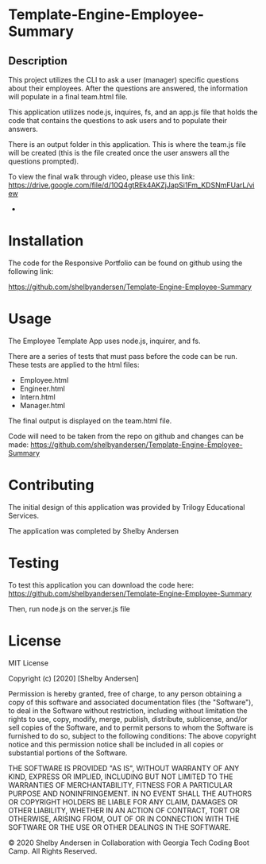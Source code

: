 # Template-Engine-Employee-Summary

## Description

This project utilizes the CLI to ask a user (manager) specific questions about their employees. After the questions are answered, the information will populate in a final team.html file.

This application utilizes node.js, inquires, fs, and an app.js file that holds the code that contains the questions to ask users and to populate their answers.

There is an output folder in this application. This is where the team.js file will be created (this is the file created once the user answers all the questions prompted).

To view the final walk through video, please use this link:
https://drive.google.com/file/d/10Q4gtREk4AKZjJapSi1Fm_KDSNmFUarL/view

-

# Installation

The code for the Responsive Portfolio can be found on github using the following link:

https://github.com/shelbyandersen/Template-Engine-Employee-Summary

# Usage

The Employee Template App uses node.js, inquirer, and fs.

There are a series of tests that must pass before the code can be run. These tests are applied to the html files:

- Employee.html
- Engineer.html
- Intern.html
- Manager.html

The final output is displayed on the team.html file.

Code will need to be taken from the repo on github and changes can be made: https://github.com/shelbyandersen/Template-Engine-Employee-Summary

# Contributing

The initial design of this application was provided by Trilogy Educational Services.

The application was completed by Shelby Andersen

# Testing

To test this application you can download the code here:
https://github.com/shelbyandersen/Template-Engine-Employee-Summary

Then, run node.js on the server.js file

# License

MIT License

Copyright (c) [2020] [Shelby Andersen]

Permission is hereby granted, free of charge, to any person obtaining a copy of this software and associated documentation files (the "Software"), to deal in the Software without restriction, including without limitation the rights to use, copy, modify, merge, publish, distribute, sublicense, and/or sell copies of the Software, and to permit persons to whom the Software is furnished to do so, subject to the following conditions: The above copyright notice and this permission notice shall be included in all copies or substantial portions of the Software.

THE SOFTWARE IS PROVIDED "AS IS", WITHOUT WARRANTY OF ANY KIND, EXPRESS OR IMPLIED, INCLUDING BUT NOT LIMITED TO THE WARRANTIES OF MERCHANTABILITY, FITNESS FOR A PARTICULAR PURPOSE AND NONINFRINGEMENT. IN NO EVENT SHALL THE AUTHORS OR COPYRIGHT HOLDERS BE LIABLE FOR ANY CLAIM, DAMAGES OR OTHER LIABILITY, WHETHER IN AN ACTION OF CONTRACT, TORT OR OTHERWISE, ARISING FROM, OUT OF OR IN CONNECTION WITH THE SOFTWARE OR THE USE OR OTHER DEALINGS IN THE SOFTWARE.

© 2020 Shelby Andersen in Collaboration with Georgia Tech Coding Boot Camp. All Rights Reserved.
